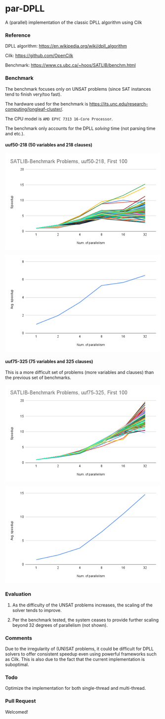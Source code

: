 # par-DPLL
A (parallel) implementation of the classic DPLL algorithm using Cilk

### Reference

DPLL algorithm:  https://en.wikipedia.org/wiki/dpll_algorithm

Cilk: https://github.com/OpenCilk

Benchmark: https://www.cs.ubc.ca/~hoos/SATLIB/benchm.html

### Benchmark

The benchmark focuses only on UNSAT problems (since SAT instances tend to finish very/too fast).

The hardware used for the benchmark is https://its.unc.edu/research-computing/longleaf-cluster/.

The CPU model is `AMD EPYC 7313 16-Core Processor`.

The benchmark only accounts for the DPLL *solving* time (not parsing time and etc.).

#### uuf50-218 (50 variables and 218 clauses)

![uuf50-218](https://github.com/uncttao/par-DPLL/blob/master/assets/SATLIB-Benchmark%20Problems%2C%20uuf50-218%2C%20First%20100.png)

![uuf50-218-avg](https://github.com/uncttao/par-DPLL/blob/master/assets/SATLIB-Benchmark%20Problems%2C%20uuf50-218%2C%20First%20100.avg.png)

#### uuf75-325 (75 variables and 325 clauses)

This is a more difficult set of problems (more variables and clauses) than the previous set of benchmarks.

![uuf75-325](https://github.com/uncttao/par-DPLL/blob/master/assets/SATLIB-Benchmark%20Problems%2C%20uuf75-325%2C%20First%20100.png)

![uuf75-325-avg](https://github.com/uncttao/par-DPLL/blob/master/assets/SATLIB-Benchmark%20Problems%2C%20uuf75-325%2C%20First%20100.avg.png)

### Evaluation

1) As the difficulty of the UNSAT problems increases, the scaling of the solver tends to improve.

2) Per the benchmark tested, the system ceases to provide further scaling beyond 32 degrees of parallelism (not shown).

### Comments

Due to the irregularity of (UN)SAT problems, it could be difficult for DPLL solvers to offer consistent speedup even using powerful frameworks such as Cilk. This is also due to the fact that the current implementation is suboptimal.

### Todo

Optimize the implementation for both single-thread and multi-thread.

### Pull Request

Welcomed!
